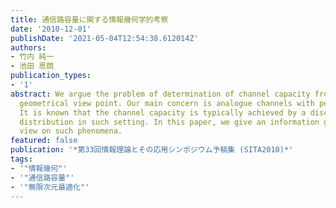 ```yaml
---
title: 通信路容量に関する情報幾何学的考察
date: '2010-12-01'
publishDate: '2021-05-04T12:54:38.612014Z'
authors:
- 竹内 純一
- 池田 思朗
publication_types:
- '1'
abstract: We argue the problem of determination of channel capacity from an information
  geometrical view point. Our main concern is analogue channels with peak power constraint.
  It is known that the channel capacity is typically achieved by a discrete input
  distribution in such setting. In this paper, we give an information geometrical
  view on such phenomena.
featured: false
publication: '*第33回情報理論とその応用シンポジウム予稿集 (SITA2010)*'
tags:
- '"情報幾何"'
- '"通信路容量"'
- '"無限次元最適化"'
---
```

